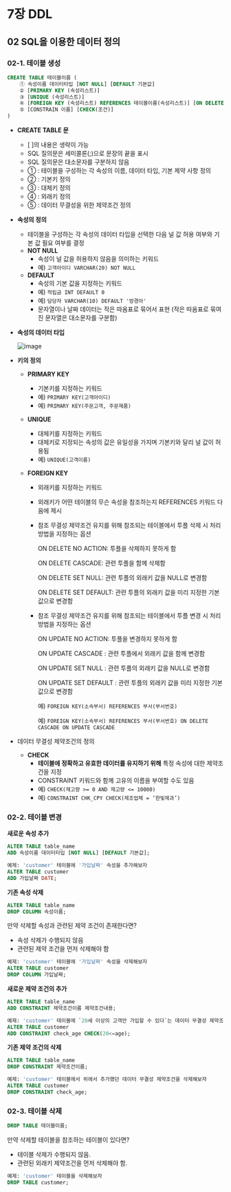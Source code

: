 # 7장 DDL

## 02 SQL을 이용한 데이터 정의

### 02-1. 테이블 생성

```sql
CREATE TABLE 테이블이름 (
	① 속성이름 데이터타입 [NOT NULL] [DEFAULT 기본값]
	② [PRIMARY KEY (속성리스트)]
	③ [UNIQUE (속성리스트)]
	④ [FOREIGN KEY (속성리스트) REFERENCES 테이블이름(속성리스트)] [ON DELETE 옵셥] [ON UPDATE 옵션]
	⑤ [CONSTRAIN 이름] [CHECK(조건)]
)
```

- **CREATE TABLE 문**
  - [ ]의 내용은 생략이 가능 
  - SQL 질의문은 세미콜론(;)으로 문장의 끝을 표시 
  - SQL 질의문은 대소문자를 구분하지 않음
  - ① : 테이블을 구성하는 각 속성의 이름, 데이터 타입, 기본 제약 사항 정의
  - ② : 기본키 정의
  - ③ : 대체키 정의
  - ④ : 외래키 정의
  - ⑤ : 데이터 무결성을 위한 제약조건 정의

- **속성의 정의**
  
  - 테이블을 구성하는 각 속성의 데이터 타입을 선택한 다음 널 값 허용 여부와 기본 값 필요 여부를 결정
  - **NOT NULL**
    - 속성이 널 값을 허용하지 않음을 의미하는 키워드 
    - 예) `고객아이디 VARCHAR(20) NOT NULL`
  - **DEFAULT**
    - 속성의 기본 값을 지정하는 키워드
    - 예) `적립금 INT DEFAULT 0 `
    - 예) `담당자 VARCHAR(10) DEFAULT '방경아'`
    - 문자열이나 날짜 데이터는 작은 따옴표로 묶어서 표현 (작은 따옴표로 묶여진 문자열은 대소문자를 구분함)
  
- **속성의 데이터 타입**

  ![image](https://user-images.githubusercontent.com/68107000/113705363-50784280-9718-11eb-8dd5-7ba3252b013b.png)

- **키의 정의**

  - **PRIMARY KEY**

    - 기본키를 지정하는 키워드 
    - 예) `PRIMARY KEY(고객아이디) `
    - 예) `PRIMARY KEY(주문고객, 주문제품) `

  - **UNIQUE**

    - 대체키를 지정하는 키워드
    - 대체키로 지정되는 속성의 값은 유일성을 가지며 기본키와 달리 널 값이 허용됨
    - 예) `UNIQUE(고객이름)`

  - **FOREIGN KEY** 

    - 외래키를 지정하는 키워드

    - 외래키가 어떤 테이블의 무슨 속성을 참조하는지 REFERENCES 키워드 다음에 제시

    - 참조 무결성 제약조건 유지를 위해 참조되는 테이블에서 투플 삭제 시 처리 방법을 지정하는 옵션

      ON DELETE NO ACTION: 투플을 삭제하지 못하게 함

      ON DELETE CASCADE: 관련 투플을 함께 삭제함

      ON DELETE SET NULL: 관련 투플의 외래키 값을 NULL로 변경함

      ON DELETE SET DEFAULT: 관련 투플의 외래키 값을 미리 지정한 기본 값으로 변경함

    - 참조 무결성 제약조건 유지를 위해 참조되는 테이블에서 투플 변경 시 처리 방법을 지정하는 옵션

      ON UPDATE NO ACTION: 투플을 변경하지 못하게 함

      ON UPDATE CASCADE : 관련 투플에서 외래키 값을 함께 변경함

      ON UPDATE SET NULL : 관련 투플의 외래키 값을 NULL로 변경함

      ON UPDATE SET DEFAULT : 관련 투플의 외래키 값을 미리 지정한 기본 값으로 변경함

      예) `FOREIGN KEY(소속부서) REFERENCES 부서(부서번호)`

      예) `FOREIGN KEY(소속부서) REFERENCES 부서(부서번호) ON DELETE CASCADE ON UPDATE CASCADE`

- 데이터 무결성 제약조건의 정의

  - **CHECK** 
    - **테이블에 정확하고 유효한 데이터를 유지하기 위해** 특정 속성에 대한 제약조건을 지정
    - CONSTRAINT 키워드와 함께 고유의 이름을 부여할 수도 있음
    - 예) `CHECK(재고량 >= 0 AND 재고량 <= 10000)`
    - 예) `CONSTRAINT CHK_CPY CHECK(제조업체 = ‘한빛제과’)`



### 02-2. 테이블 변경

**새로운 속성 추가**

```sql
ALTER TABLE table_name
ADD 속성이름 데이터타입 [NOT NULL] [DEFAULT 기본값];
```

```sql
예제: 'customer' 테이블에 '가입날짜' 속성을 추가해보자
ALTER TABLE customer 
ADD 가입날짜 DATE;
```

**기존 속성 삭제**

```sql
ALTER TABLE table_name
DROP COLUMN 속성이름;
```

만약 삭제할 속성과 관련된 제약 조건이 존재한다면?

- 속성 삭제가 수행되지 않음
- 관련된 제약 조건을 먼저 삭제해야 함

```sql
예제: 'customer' 테이블에 '가입날짜' 속성을 삭제해보자
ALTER TABLE customer 
DROP COLUMN 가입날짜;
```

**새로운 제약 조건의 추가**

```sql
ALTER TABLE table_name
ADD CONSTRAINT 제약조건이름 제약조건내용;
```

```sql
예제: 'customer' 테이블에 `20세 이상의 고객만 가입할 수 있다`는 데이터 무결성 제약조건을 추가해보자
ALTER TABLE customer
ADD CONSTRAINT check_age CHECK(20<=age);
```

**기존 제약 조건의 삭제**

```sql
ALTER TABLE table_name
DROP CONSTRAINT 제약조건이름;
```

```sql
예제: 'customer' 테이블에서 위에서 추가했던 데이터 무결성 제약조건을 삭제해보자
ALTER TABLE customer
DROP CONSTRAINT check_age;
```

### 02-3. 테이블 삭제

```sql
DROP TABLE 테이블이름;
```

만약 삭제할 테이블을 참조하는 테이블이 있다면?

- 테이블 삭제가 수행되지 않음.
- 관련된 외래키 제약조건을 먼저 삭제해야 함.

```sql
예제: 'customer' 테이블을 삭제해보자
DROP TABLE customer;
```

